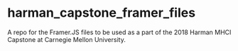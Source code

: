 # harman_capstone_framer_files
A repo for the Framer.JS files to be used as a part of the 2018 Harman MHCI Capstone at Carnegie Mellon University.
